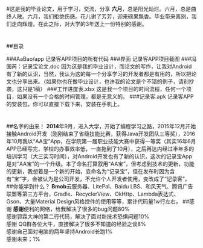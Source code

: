 #这是我的毕业论文，用于学习，交流，分享
**六月**，总是阳光灿烂。六月，总是曲终人散。六月，我们拒绝伤感。花儿谢了芳芳，迎来硕果飘香。毕业带来离别，我们走向辉煌。在此之际，对大学的3年送上一份特别的感谢。
#
##目录

###AaBao/app
	记录客APP项目的所有代码
###界面
	记录客APP项目截图
###冯国芮：记录宝论文.doc
	因为这是我的毕业设计，而论文的写作，让我对Android有了新的认识，当然，我认为这的每一个分享学习的开发者都是有用的，所以把论文也分享出来。（如果你也在做毕业设计，也许我的论文是个不错的例子，请别抄袭，这只是1稿）
###工作进度表.xlsx
	这是我一个项目的时间流程，任何一个项目，如果没有一个合格的时间管理，都是无意义的。
###记录客.apk
	记录客APP的安装包，你可以直接下载下来，安装在手机上。
#
##名字的由来！
**2014**年9月，进入大学，开始了编程学习之路，2015年12月开始接触Android开发（刚刚结束了省级技能比赛，获得Java开发团队三等奖），2016年10月我以“AA宝”App，在学院第一届职业技能大赛中获得一等奖（其实16年6月APP已经写完，学校的办事效率低，一直拖到了10月），之后再达内经过半年多的培训学习（大三实习时间），对Android开发也有了新的认识，这次的记录宝App是对“AA宝”的一个升级。本了命名打算叙用“AA宝”，但考虑到技术的更新，功能的更新，我想着是一个新的开始，变命名为“记录宝”，但在发布时因为含有“宝”字，会被认为是公司开发，不允许个人开发者使用，变改成了“记录客”。
##你能学到什么？
**Bmob**云服务器、LitePal、Baidu LBS、和风天气、腾讯广告联盟等第三方平台，Gradle、RecyclerView、OkHttp、Lambda表达式、Gson、大量Material Design风格控件的使用等等，累计代码量1w行左右。
##感谢
**感谢**便利的网络，给我解决了很多的bug问题80%</br>
感谢郭霖大神的第二行代码，解决了面对新技术恐惧问题10%</br>
感谢	QQ群各位大牛，直接解决了很多不知道的经验之谈8%</br>
感谢自己面对电脑的两年坚持Android长跑1%</br>
感谢未来；1%
